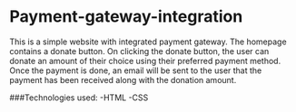 # Payment-gateway-integration
This is a simple website with integrated payment gateway. The homepage contains a donate button. On clicking the donate button, the user can donate an amount of their choice using their preferred payment method.
Once the payment is done, an email will be sent to the user that the payment has been received along with the donation amount.

###Technologies used:
-HTML
-CSS
